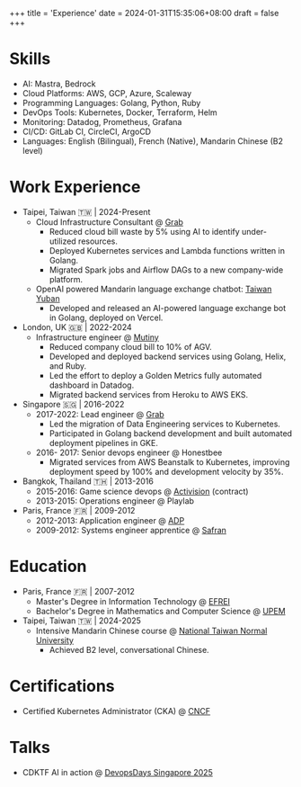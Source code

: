 +++
title = 'Experience'
date = 2024-01-31T15:35:06+08:00
draft = false
+++
# Skills
- AI: Mastra, Bedrock
- Cloud Platforms: AWS, GCP, Azure, Scaleway
- Programming Languages: Golang, Python, Ruby
- DevOps Tools: Kubernetes, Docker, Terraform, Helm
- Monitoring: Datadog, Prometheus, Grafana
- CI/CD: GitLab CI, CircleCI, ArgoCD
- Languages: English (Bilingual), French (Native), Mandarin Chinese (B2 level)

# Work Experience
- Taipei, Taiwan 🇹🇼 | 2024-Present
    - Cloud Infrastructure Consultant @ [Grab](https://www.grab.com/)    
        - Reduced cloud bill waste by 5% using AI to identify under-utilized resources.
        - Deployed Kubernetes services and Lambda functions written in Golang.
        - Migrated Spark jobs and Airflow DAGs to a new company-wide platform.
    - OpenAI powered Mandarin language exchange chatbot: [Taiwan Yuban](https://taiwanyuban.kuojang.io/)
        - Developed and released an AI-powered language exchange bot in Golang, deployed on Vercel.
- London, UK 🇬🇧 | 2022-2024
    - Infrastructure engineer @ [Mutiny](https://www.mutinyhq.com/)
        -  Reduced company cloud bill to 10% of AGV.
        -  Developed and deployed backend services using Golang, Helix, and Ruby.
        -  Led the effort to deploy a Golden Metrics fully automated dashboard in Datadog.
        -  Migrated backend services from Heroku to AWS EKS.
- Singapore 🇸🇬 | 2016-2022
    - 2017-2022: Lead engineer @ [Grab](https://www.grab.com/)
        - Led the migration of Data Engineering services to Kubernetes.
        - Participated in Golang backend development and built automated deployment pipelines in GKE.
    - 2016- 2017: Senior devops engineer @ Honestbee
        - Migrated services from AWS Beanstalk to Kubernetes, improving deployment speed by 100% and development velocity by 35%.
- Bangkok, Thailand 🇹🇭 | 2013-2016
    - 2015-2016: Game science devops @ [Activision](https://www.activision.com/) (contract)
    - 2013-2015: Operations engineer @ Playlab
- Paris, France 🇫🇷 | 2009-2012
    - 2012-2013: Application engineer @ [ADP](https://www.adp.com/)
    - 2009-2012: Systems engineer apprentice @ [Safran](https://www.safran-group.com/)

# Education
- Paris, France 🇫🇷 | 2007-2012
    - Master's Degree in Information Technology @ [EFREI](https://www.efrei.fr/)
    - Bachelor's Degree in Mathematics and Computer Science @ [UPEM](https://www.univ-gustave-eiffel.fr/)
- Taipei, Taiwan 🇹🇼 | 2024-2025
    - Intensive Mandarin Chinese course @ [National Taiwan Normal University](http://mtc.ntnu.edu.tw/)
        - Achieved B2 level, conversational Chinese.

# Certifications
- Certified Kubernetes Administrator (CKA) @ [CNCF](https://www.cncf.io/)

# Talks

- CDKTF AI in action @ [DevopsDays Singapore 2025](https://devopsdays.org/events/2025-singapore/program/bridging-aws-cdk-and-terraform)